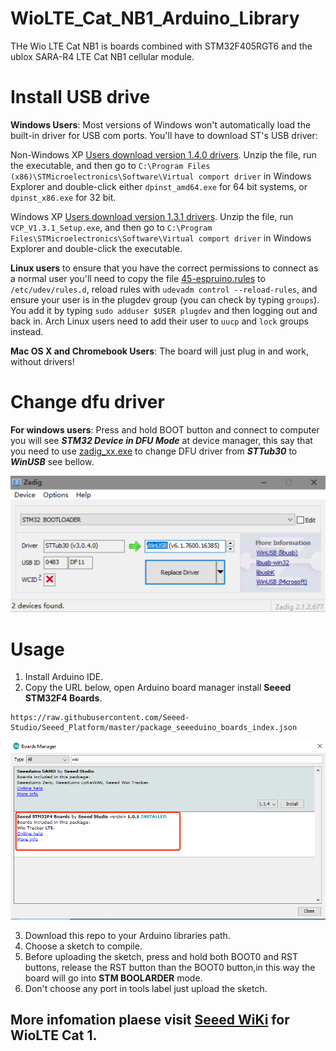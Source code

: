 # WioLTE_Cat_NB1_Arduino_Library
THe Wio LTE Cat NB1 is boards combined with STM32F405RGT6 and the ublox SARA-R4 LTE Cat NB1 cellular module.


Install USB drive
===

**Windows Users**: Most versions of Windows won't automatically load the built-in driver for USB com ports. You'll have to download ST's USB driver:

Non-Windows XP [Users download version 1.4.0 drivers](http://www.espruino.com/files/stm32_vcp_1.4.0.zip). Unzip the file, run the executable, and then go to ```C:\Program Files (x86)\STMicroelectronics\Software\Virtual comport driver``` in Windows Explorer and double-click either ```dpinst_amd64.exe``` for 64 bit systems, or ```dpinst_x86.exe``` for 32 bit.

Windows XP [Users download version 1.3.1 drivers](http://www.espruino.com/files/stm32_vcp_1.3.1.zip). Unzip the file, run ```VCP_V1.3.1_Setup.exe```, and then go to ```C:\Program Files\STMicroelectronics\Software\Virtual comport driver``` in Windows Explorer and double-click the executable.

**Linux users** to ensure that you have the correct permissions to connect as a normal user you'll need to copy the file [45-espruino.rules](https://github.com/espruino/Espruino/blob/master/misc/45-espruino.rules) to ```/etc/udev/rules.d```, reload rules with ```udevadm control --reload-rules```, and ensure your user is in the plugdev group (you can check by typing ```groups```). You add it by typing ```sudo adduser $USER plugdev``` and then logging out and back in. Arch Linux users need to add their user to ```uucp``` and ```lock``` groups instead.

**Mac OS X and Chromebook Users**: The board will just plug in and work, without drivers!

Change dfu driver
===

**For windows users**: Press and hold BOOT button and connect to computer you will see ***STM32 Device in DFU Mode*** at device manager, this say that you need to use [zadig_xx.exe](https://zadig.akeo.ie/) to change DFU driver from ***STTub30*** to ***WinUSB*** see bellow. <br>

![zadig](img/zadig.png "zadig")

Usage
===
1. Install Arduino IDE. <br>
2. Copy the URL below, open Arduino board manager install **Seeed STM32F4 Boards**.

```
https://raw.githubusercontent.com/Seeed-Studio/Seeed_Platform/master/package_seeeduino_boards_index.json
```

![](img/boardManager.png)

3. Download this repo to your Arduino libraries path. <br>
4. Choose a sketch to compile. <br>
5. Before uploading the sketch, press and hold both BOOT0 and RST buttons, release the RST button than the BOOT0 button,in this way the board will go into **STM BOOLARDER** mode. <br>
6. Don't choose any port in tools label just upload the sketch.<br>

## More infomation plaese visit [**Seeed WiKi**](http://wiki.seeed.cc/Wio_LTE_Cat.1/#play-with-arduino) for WioLTE Cat 1.




